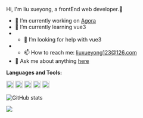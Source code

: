 Hi, I'm liu xueyong, a frontEnd web developer.👋

- 🔭 I’m currently working on [Agora](https://www.agora.io/cn/)
- 🌱 I’m currently learning vue3
- - 🤔 I’m looking for help with vue3
- - 📫 How to reach me: liuxueyong123@126.com
- 💬 Ask me about anything [here](https://github.com/liuxueyong123/liuxueyong123/issues)

**Languages and Tools:**  

<code><img height="20" src="https://raw.githubusercontent.com/Johnson-hd/Johnson-hd/master/assets/javascript.png"></code>
<code><img height="20" src="https://raw.githubusercontent.com/Johnson-hd/Johnson-hd/master/assets/typescript.png"></code>
<code><img height="20" src="https://raw.githubusercontent.com/Johnson-hd/Johnson-hd/master/assets/vue.png"></code>
<code><img height="20" src="https://raw.githubusercontent.com/Johnson-hd/Johnson-hd/master/assets/react.png"></code>
<code><img height="20" src="https://raw.githubusercontent.com/Johnson-hd/Johnson-hd/master/assets/nodejs.png"></code>


![GitHub stats](https://github-readme-stats.vercel.app/api?username=liuxueyong123&count_private=true&show_icons=true&theme=radical)

<img align="center" src="https://github-readme-stats.anuraghazra1.vercel.app/api/top-langs/?username=liuxueyong123&layout=compact&theme=material-palenight" />


